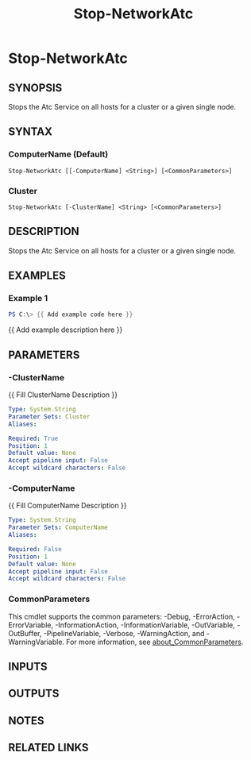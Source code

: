 ﻿---
external help file: NetworkAtc-help.xml
Module Name: NetworkATC
ms.date: 02/21/2024
online version: https://learn.microsoft.com/powershell/module/networkatc/stop-networkatc?view=windowsserver2025-ps&wt.mc_id=ps-gethelp
schema: 2.0.0
title: Stop-NetworkAtc
---

# Stop-NetworkAtc

## SYNOPSIS
Stops the Atc Service on all hosts for a cluster or a given single node.

## SYNTAX

### ComputerName (Default)

```
Stop-NetworkAtc [[-ComputerName] <String>] [<CommonParameters>]
```

### Cluster

```
Stop-NetworkAtc [-ClusterName] <String> [<CommonParameters>]
```

## DESCRIPTION

Stops the Atc Service on all hosts for a cluster or a given single node.

## EXAMPLES

### Example 1

```powershell
PS C:\> {{ Add example code here }}
```

{{ Add example description here }}

## PARAMETERS

### -ClusterName

{{ Fill ClusterName Description }}

```yaml
Type: System.String
Parameter Sets: Cluster
Aliases:

Required: True
Position: 1
Default value: None
Accept pipeline input: False
Accept wildcard characters: False
```

### -ComputerName

{{ Fill ComputerName Description }}

```yaml
Type: System.String
Parameter Sets: ComputerName
Aliases:

Required: False
Position: 1
Default value: None
Accept pipeline input: False
Accept wildcard characters: False
```

### CommonParameters

This cmdlet supports the common parameters: -Debug, -ErrorAction, -ErrorVariable,
-InformationAction, -InformationVariable, -OutVariable, -OutBuffer, -PipelineVariable, -Verbose,
-WarningAction, and -WarningVariable. For more information, see
[about_CommonParameters](http://go.microsoft.com/fwlink/?LinkID=113216).

## INPUTS

## OUTPUTS

## NOTES

## RELATED LINKS
